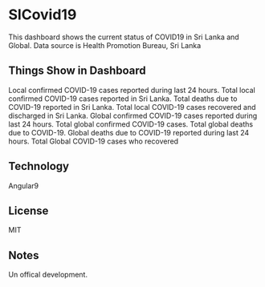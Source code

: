# SlCovid19

This dashboard shows the current status of COVID19 in Sri Lanka and Global.
Data source is Health Promotion Bureau, Sri Lanka

## Things Show in Dashboard

Local confirmed COVID-19 cases reported during last 24 hours.
Total local confirmed COVID-19 cases reported in Sri Lanka.
Total deaths due to COVID-19 reported in Sri Lanka.
Total local COVID-19 cases recovered and discharged in Sri Lanka.
Global confirmed COVID-19 cases reported during last 24 hours.
Total global confirmed COVID-19 cases.
Total global deaths due to COVID-19.
Global deaths due to COVID-19 reported during last 24 hours.
Total Global COVID-19 cases who recovered

## Technology

Angular9

## License

MIT

## Notes
Un offical development.



